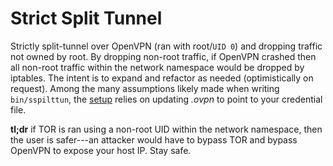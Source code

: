 # Strict Split Tunnel
Strictly split-tunnel over OpenVPN (ran with root/`UID 0`) and dropping traffic not owned by root. By dropping non-root traffic, if OpenVPN crashed then all non-root traffic within the network namespace would be dropped by iptables. The intent is to expand and refactor as needed (optimistically on request). Among the many assumptions likely made when writing `bin/sspilttun`, the [setup](https://www.ivpn.net/setup/gnu-linux-terminal.html) relies on updating *.ovpn* to point to your credential file.    

**tl;dr** if TOR is ran using a non-root UID within the network namespace, then the user is safer---an attacker would have to bypass TOR and bypass OpenVPN to expose your host IP. Stay safe.
